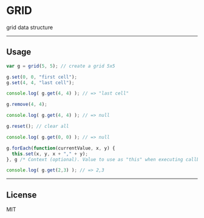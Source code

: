# GRID

grid data structure

---------

## Usage

```js
var g = grid(5, 5); // create a grid 5x5

g.set(0, 0, "first cell");
g.set(4, 4, "last cell");

console.log( g.get(4, 4) ); // => "last cell"

g.remove(4, 4);

console.log( g.get(4, 4) ); // => null

g.reset(); // clear all

console.log( g.get(0, 0) ); // => null

g.forEach(function(currentValue, x, y) {
  this.set(x, y, x + "," + y);
}, g /* Context (optional). Value to use as "this" when executing callback. */);

console.log( g.get(2,3) ); // => 2,3
```

---------

## License
MIT
